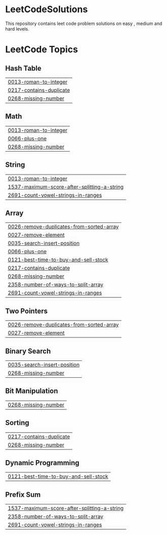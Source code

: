 # LeetCodeSolutions
This repository contains leet code problem solutions on easy , medium and hard levels.

<!---LeetCode Topics Start-->
# LeetCode Topics
## Hash Table
|  |
| ------- |
| [0013-roman-to-integer](https://github.com/kamalakar9/LeetCodeSolutions/tree/master/0013-roman-to-integer) |
| [0217-contains-duplicate](https://github.com/kamalakar9/LeetCodeSolutions/tree/master/0217-contains-duplicate) |
| [0268-missing-number](https://github.com/kamalakar9/LeetCodeSolutions/tree/master/0268-missing-number) |
## Math
|  |
| ------- |
| [0013-roman-to-integer](https://github.com/kamalakar9/LeetCodeSolutions/tree/master/0013-roman-to-integer) |
| [0066-plus-one](https://github.com/kamalakar9/LeetCodeSolutions/tree/master/0066-plus-one) |
| [0268-missing-number](https://github.com/kamalakar9/LeetCodeSolutions/tree/master/0268-missing-number) |
## String
|  |
| ------- |
| [0013-roman-to-integer](https://github.com/kamalakar9/LeetCodeSolutions/tree/master/0013-roman-to-integer) |
| [1537-maximum-score-after-splitting-a-string](https://github.com/kamalakar9/LeetCodeSolutions/tree/master/1537-maximum-score-after-splitting-a-string) |
| [2691-count-vowel-strings-in-ranges](https://github.com/kamalakar9/LeetCodeSolutions/tree/master/2691-count-vowel-strings-in-ranges) |
## Array
|  |
| ------- |
| [0026-remove-duplicates-from-sorted-array](https://github.com/kamalakar9/LeetCodeSolutions/tree/master/0026-remove-duplicates-from-sorted-array) |
| [0027-remove-element](https://github.com/kamalakar9/LeetCodeSolutions/tree/master/0027-remove-element) |
| [0035-search-insert-position](https://github.com/kamalakar9/LeetCodeSolutions/tree/master/0035-search-insert-position) |
| [0066-plus-one](https://github.com/kamalakar9/LeetCodeSolutions/tree/master/0066-plus-one) |
| [0121-best-time-to-buy-and-sell-stock](https://github.com/kamalakar9/LeetCodeSolutions/tree/master/0121-best-time-to-buy-and-sell-stock) |
| [0217-contains-duplicate](https://github.com/kamalakar9/LeetCodeSolutions/tree/master/0217-contains-duplicate) |
| [0268-missing-number](https://github.com/kamalakar9/LeetCodeSolutions/tree/master/0268-missing-number) |
| [2358-number-of-ways-to-split-array](https://github.com/kamalakar9/LeetCodeSolutions/tree/master/2358-number-of-ways-to-split-array) |
| [2691-count-vowel-strings-in-ranges](https://github.com/kamalakar9/LeetCodeSolutions/tree/master/2691-count-vowel-strings-in-ranges) |
## Two Pointers
|  |
| ------- |
| [0026-remove-duplicates-from-sorted-array](https://github.com/kamalakar9/LeetCodeSolutions/tree/master/0026-remove-duplicates-from-sorted-array) |
| [0027-remove-element](https://github.com/kamalakar9/LeetCodeSolutions/tree/master/0027-remove-element) |
## Binary Search
|  |
| ------- |
| [0035-search-insert-position](https://github.com/kamalakar9/LeetCodeSolutions/tree/master/0035-search-insert-position) |
| [0268-missing-number](https://github.com/kamalakar9/LeetCodeSolutions/tree/master/0268-missing-number) |
## Bit Manipulation
|  |
| ------- |
| [0268-missing-number](https://github.com/kamalakar9/LeetCodeSolutions/tree/master/0268-missing-number) |
## Sorting
|  |
| ------- |
| [0217-contains-duplicate](https://github.com/kamalakar9/LeetCodeSolutions/tree/master/0217-contains-duplicate) |
| [0268-missing-number](https://github.com/kamalakar9/LeetCodeSolutions/tree/master/0268-missing-number) |
## Dynamic Programming
|  |
| ------- |
| [0121-best-time-to-buy-and-sell-stock](https://github.com/kamalakar9/LeetCodeSolutions/tree/master/0121-best-time-to-buy-and-sell-stock) |
## Prefix Sum
|  |
| ------- |
| [1537-maximum-score-after-splitting-a-string](https://github.com/kamalakar9/LeetCodeSolutions/tree/master/1537-maximum-score-after-splitting-a-string) |
| [2358-number-of-ways-to-split-array](https://github.com/kamalakar9/LeetCodeSolutions/tree/master/2358-number-of-ways-to-split-array) |
| [2691-count-vowel-strings-in-ranges](https://github.com/kamalakar9/LeetCodeSolutions/tree/master/2691-count-vowel-strings-in-ranges) |
<!---LeetCode Topics End-->